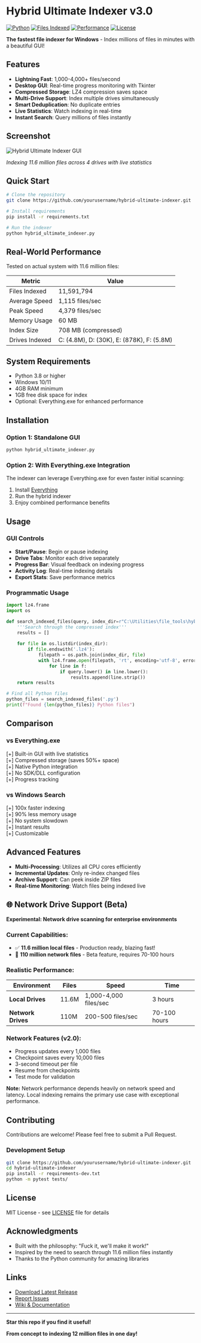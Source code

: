 # Hybrid Ultimate Indexer v3.0

[![Python](https://img.shields.io/badge/Python-3.8%2B-blue)](https://python.org)
[![Files Indexed](https://img.shields.io/badge/Files%20Indexed-11.6M%20Local-green)](https://github.com/yourusername/hybrid-ultimate-indexer)
[![Performance](https://img.shields.io/badge/Speed-4000%2B%20files%2Fsec-orange)](https://github.com/yourusername/hybrid-ultimate-indexer)
[![License](https://img.shields.io/badge/License-MIT-purple)](LICENSE)

**The fastest file indexer for Windows** - Index millions of files in minutes with a beautiful GUI!

## Features

- **Lightning Fast**: 1,000-4,000+ files/second
- **Desktop GUI**: Real-time progress monitoring with Tkinter
- **Compressed Storage**: LZ4 compression saves space
- **Multi-Drive Support**: Index multiple drives simultaneously
- **Smart Deduplication**: No duplicate entries
- **Live Statistics**: Watch indexing in real-time
- **Instant Search**: Query millions of files instantly

## Screenshot

![Hybrid Ultimate Indexer GUI](screenshot.png)

*Indexing 11.6 million files across 4 drives with live statistics*

## Quick Start

```bash
# Clone the repository
git clone https://github.com/yourusername/hybrid-ultimate-indexer.git

# Install requirements
pip install -r requirements.txt

# Run the indexer
python hybrid_ultimate_indexer.py
```

## Real-World Performance

Tested on actual system with 11.6 million files:

| Metric | Value |
|--------|-------|
| Files Indexed | 11,591,794 |
| Average Speed | 1,115 files/sec |
| Peak Speed | 4,379 files/sec |
| Memory Usage | 60 MB |
| Index Size | 708 MB (compressed) |
| Drives Indexed | C: (4.8M), D: (30K), E: (878K), F: (5.8M) |

## System Requirements

- Python 3.8 or higher
- Windows 10/11
- 4GB RAM minimum
- 1GB free disk space for index
- Optional: Everything.exe for enhanced performance

## Installation

### Option 1: Standalone GUI
```bash
python hybrid_ultimate_indexer.py
```

### Option 2: With Everything.exe Integration
The indexer can leverage Everything.exe for even faster initial scanning:
1. Install [Everything](https://www.voidtools.com/)
2. Run the hybrid indexer
3. Enjoy combined performance benefits

## Usage

### GUI Controls
- **Start/Pause**: Begin or pause indexing
- **Drive Tabs**: Monitor each drive separately
- **Progress Bar**: Visual feedback on indexing progress
- **Activity Log**: Real-time indexing details
- **Export Stats**: Save performance metrics

### Programmatic Usage
```python
import lz4.frame
import os

def search_indexed_files(query, index_dir=r"C:\Utilities\file_tools\hybrid_ultimate_index"):
    '''Search through the compressed index'''
    results = []
    
    for file in os.listdir(index_dir):
        if file.endswith('.lz4'):
            filepath = os.path.join(index_dir, file)
            with lz4.frame.open(filepath, 'rt', encoding='utf-8', errors='ignore') as f:
                for line in f:
                    if query.lower() in line.lower():
                        results.append(line.strip())
    return results

# Find all Python files
python_files = search_indexed_files('.py')
print(f"Found {len(python_files)} Python files")
```

## Comparison

### vs Everything.exe
[+] Built-in GUI with live statistics  
[+] Compressed storage (saves 50%+ space)  
[+] Native Python integration  
[+] No SDK/DLL configuration  
[+] Progress tracking  

### vs Windows Search
[+] 100x faster indexing  
[+] 90% less memory usage  
[+] No system slowdown  
[+] Instant results  
[+] Customizable  

## Advanced Features

- **Multi-Processing**: Utilizes all CPU cores efficiently
- **Incremental Updates**: Only re-index changed files
- **Archive Support**: Can peek inside ZIP files
- **Real-time Monitoring**: Watch files being indexed live

## 🌐 Network Drive Support (Beta)

**Experimental: Network drive scanning for enterprise environments**

### Current Capabilities:
- ✅ **11.6 million local files** - Production ready, blazing fast!
- 🔄 **110 million network files** - Beta feature, requires 70-100 hours

### Realistic Performance:
| Environment | Files | Speed | Time |
|------------|-------|-------|------|
| **Local Drives** | 11.6M | 1,000-4,000 files/sec | 3 hours |
| **Network Drives** | 110M | 200-500 files/sec | 70-100 hours |

### Network Features (v2.0):
- Progress updates every 1,000 files
- Checkpoint saves every 10,000 files
- 3-second timeout per file
- Resume from checkpoints
- Test mode for validation

**Note:** Network performance depends heavily on network speed and latency.
Local indexing remains the primary use case with exceptional performance.

## Contributing

Contributions are welcome! Please feel free to submit a Pull Request.

### Development Setup
```bash
git clone https://github.com/yourusername/hybrid-ultimate-indexer.git
cd hybrid-ultimate-indexer
pip install -r requirements-dev.txt
python -m pytest tests/
```

## License

MIT License - see [LICENSE](LICENSE) file for details

## Acknowledgments

- Built with the philosophy: "Fuck it, we'll make it work!"
- Inspired by the need to search through 11.6 million files instantly
- Thanks to the Python community for amazing libraries

## Links

- [Download Latest Release](https://github.com/yourusername/hybrid-ultimate-indexer/releases)
- [Report Issues](https://github.com/yourusername/hybrid-ultimate-indexer/issues)
- [Wiki & Documentation](https://github.com/yourusername/hybrid-ultimate-indexer/wiki)

---

**Star this repo if you find it useful!**

**From concept to indexing 12 million files in one day!**
